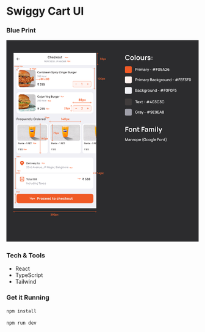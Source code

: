 # Swiggy Cart UI



### Blue Print

<img src="./public/swiggy-cart.png" width = 700px   />

### Tech & Tools

-   React
-   TypeScript
-   Tailwind

### Get it Running

```bash
npm install
```

```bash
npm run dev
```
